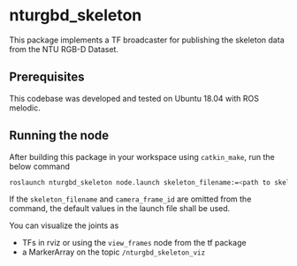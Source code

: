 # nturgbd_skeleton
This package implements a TF broadcaster for publishing the skeleton data from the NTU RGB-D Dataset. 

## Prerequisites
This codebase was developed and tested  on Ubuntu 18.04 with ROS melodic.

## Running the node
After building this package in your workspace using `catkin_make`, run the below command
```bash
roslaunch nturgbd_skeleton node.launch skeleton_filename:=<path to skeleton_file> camera_frame_id:=<your camera frame id>
```
If the `skeleton_filename` and `camera_frame_id` are omitted from the command, the default values in the launch file shall be used.

You can visualize the joints as 
- TFs in rviz or using the `view_frames` node from the tf package
- a MarkerArray on the topic `/nturgbd_skeleton_viz`
